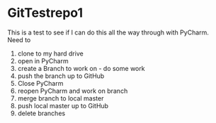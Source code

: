 # GitTestrepo1
This is a test to see if I can do this all the way through with PyCharm.   
Need to 
1) clone to my hard drive 
2) open in PyCharm
3) create a Branch to work on - do some work
4) push the branch up to GitHub
5) Close PyCharm
6) reopen PyCharm and work on branch
7) merge branch to local master
8) push local master up to GitHub
9) delete branches
